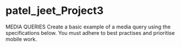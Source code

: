 # patel_jeet_Project3
 MEDIA QUERIES Create a basic example of a media query using the specifications below. You must adhere to best practises and prioritise mobile work.
